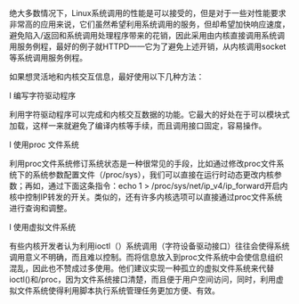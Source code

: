 绝大多数情况下，Linux系统调用的性能是可以接受的，但是对于一些对性能要求非常高的应用来说，它们虽然希望利用系统调用的服务，但却希望加快响应速度，避免陷入/返回和系统调用处理程序带来的花销，因此采用由内核直接调用系统调用服务例程，最好的例子就HTTPD——它为了避免上述开销，从内核调用socket等系统调用服务例程。



如果想灵活地和内核交互信息，最好使用以下几种方法：

l 编写字符驱动程序

利用字符驱动程序可以完成和内核交互数据的功能。它最大的好处在于可以模块式加载，这样一来就避免了编译内核等手续，而且调用接口固定，容易操作。

l 使用proc 文件系统

利用proc文件系统修订系统状态是一种很常见的手段，比如通过修改proc文件系统下的系统参数配置文件（/proc/sys），我们可以直接在运行时动态更改内核参数；再如，通过下面这条指令：echo 1 > /proc/sys/net/ip_v4/ip_forward开启内核中控制IP转发的开关。类似的，还有许多内核选项可以直接通过proc文件系统进行查询和调整。

l 使用虚拟文件系统

有些内核开发者认为利用ioctl（）系统调用（字符设备驱动接口）往往会使得系统调用意义不明确，而且难以控制。而将信息放入到proc文件系统中会使信息组织混乱，因此也不赞成过多使用。他们建议实现一种孤立的虚拟文件系统来代替ioctl()和/proc，因为文件系统接口清楚，而且便于用户空间访问，同时，利用虚拟文件系统使得利用脚本执行系统管理任务更加方便、有效。